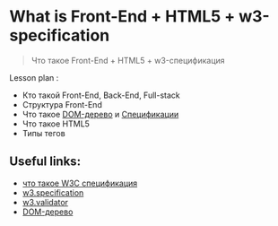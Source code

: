 ﻿# What is Front-End + HTML5 + w3-specification
> Что такое Front-End + HTML5 + w3-спецификация

Lesson plan :
- Кто такой Front-End, Back-End, Full-stack
- Структура Front-End
- Что такое [DOM-дерево](https://learn.javascript.ru/dom-nodes) и [Спецификации](https://topexpert.digital/wiki/w3c-specification/)
- Что такое HTML5
- Типы тегов


## Useful links:
+ [что такое W3C спецификация](https://topexpert.digital/wiki/w3c-specification/)
+ [w3.specification](https://html.spec.whatwg.org/multipage/)
+ [w3.validator](https://validator.w3.org/)
+ [DOM-дерево](https://learn.javascript.ru/dom-nodes)


